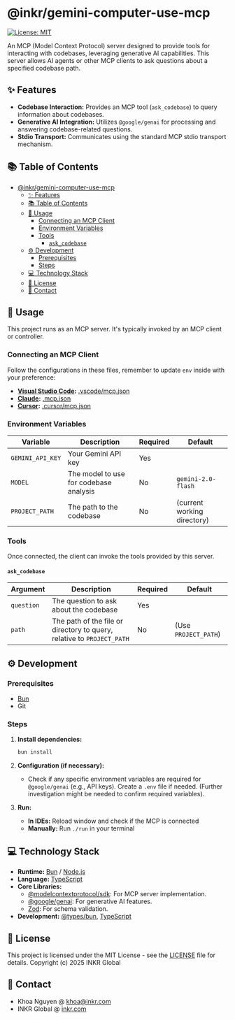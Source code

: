 # @inkr/gemini-computer-use-mcp

[![License: MIT](https://img.shields.io/badge/License-MIT-yellow.svg)](https://opensource.org/licenses/MIT)

An MCP (Model Context Protocol) server designed to provide tools for interacting with codebases, leveraging generative AI capabilities. This server allows AI agents or other MCP clients to ask questions about a specified codebase path.

## ✨ Features

- **Codebase Interaction:** Provides an MCP tool (`ask_codebase`) to query information about codebases.
- **Generative AI Integration:** Utilizes `@google/genai` for processing and answering codebase-related questions.
- **Stdio Transport:** Communicates using the standard MCP stdio transport mechanism.

## 📚 Table of Contents

- [@inkr/gemini-computer-use-mcp](#inkrgemini-computer-use-mcp)
  - [✨ Features](#-features)
  - [📚 Table of Contents](#-table-of-contents)
  - [🚀 Usage](#-usage)
    - [Connecting an MCP Client](#connecting-an-mcp-client)
    - [Environment Variables](#environment-variables)
    - [Tools](#tools)
      - [`ask_codebase`](#ask_codebase)
  - [⚙️ Development](#️-development)
    - [Prerequisites](#prerequisites)
    - [Steps](#steps)
  - [💻 Technology Stack](#-technology-stack)
  - [📜 License](#-license)
  - [📧 Contact](#-contact)

## 🚀 Usage

This project runs as an MCP server. It's typically invoked by an MCP client or controller.

### Connecting an MCP Client

Follow the configurations in these files, remember to update `env` inside with your preference:

- **[Visual Studio Code](https://code.visualstudio.com):** [.vscode/mcp.json](https://github.com/inkr-global/codebase-mcp/blob/main/.vscode/mcp.json)
- **[Claude](https://claude.ai):** [.mcp.json](https://github.com/inkr-global/codebase-mcp/blob/main/.mcp.json)
- **[Cursor](https://cursor.com):** [.cursor/mcp.json](https://github.com/inkr-global/codebase-mcp/blob/main/.mcp.json)

### Environment Variables

| Variable         | Description                            | Required | Default                     |
| ---------------- | -------------------------------------- | -------- | --------------------------- |
| `GEMINI_API_KEY` | Your Gemini API key                    | Yes      |                             |
| `MODEL`          | The model to use for codebase analysis | No       | `gemini-2.0-flash`          |
| `PROJECT_PATH`  | The path to the codebase               | No       | (current working directory) |

### Tools

Once connected, the client can invoke the tools provided by this server.

#### `ask_codebase`

| Argument   | Description                                                             | Required | Default               |
| ---------- | ----------------------------------------------------------------------- | -------- | --------------------- |
| `question` | The question to ask about the codebase                                  | Yes      |                       |
| `path`     | The path of the file or directory to query, relative to `PROJECT_PATH` | No       | (Use `PROJECT_PATH`) |

## ⚙️ Development

### Prerequisites

- [Bun](https://bun.sh/)
- Git

### Steps

1. **Install dependencies:**

   ```bash
   bun install
   ```

2. **Configuration (if necessary):**

   - Check if any specific environment variables are required for `@google/genai` (e.g., API keys). Create a `.env` file if needed. (Further investigation might be needed to confirm required variables).

3. **Run:**
   - **In IDEs:** Reload window and check if the MCP is connected
   - **Manually:** Run `./run` in your terminal

## 💻 Technology Stack

- **Runtime:** [Bun](https://bun.sh/) / [Node.js](https://nodejs.org/)
- **Language:** [TypeScript](https://www.typescriptlang.org/)
- **Core Libraries:**
  - [@modelcontextprotocol/sdk](https://www.npmjs.com/package/@modelcontextprotocol/sdk): For MCP server implementation.
  - [@google/genai](https://www.npmjs.com/package/@google/genai): For generative AI features.
  - [Zod](https://zod.dev/): For schema validation.
- **Development:** [@types/bun](https://www.npmjs.com/package/@types/bun), [TypeScript](https://www.npmjs.com/package/typescript)

## 📜 License

This project is licensed under the MIT License - see the [LICENSE](LICENSE) file for details.
Copyright (c) 2025 INKR Global

## 📧 Contact

- Khoa Nguyen @ [khoa@inkr.com](mailto:khoa@inkr.com)
- INKR Global @ [inkr.com](https://inkr.com)
